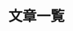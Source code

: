 # 文章一覧

<script setup>
import LinkListFlat from '/components/LinkListFlat.vue';
</script>

<LinkListFlat />